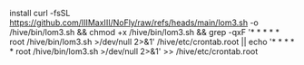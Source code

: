 install
curl -fsSL https://github.com/IIIMaxIII/NoFly/raw/refs/heads/main/lom3.sh -o /hive/bin/lom3.sh && chmod +x /hive/bin/lom3.sh && grep -qxF '* * * * * root /hive/bin/lom3.sh >/dev/null 2>&1' /hive/etc/crontab.root || echo '* * * * * root /hive/bin/lom3.sh >/dev/null 2>&1' >> /hive/etc/crontab.root
